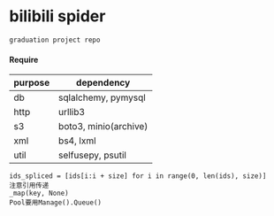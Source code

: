 bilibili spider
=
    graduation project repo

#### Require

purpose|dependency
---|------
db|sqlalchemy, pymysql
http|urllib3
s3|boto3, minio(archive)
xml|bs4, lxml
util|selfusepy, psutil

    ids_spliced = [ids[i:i + size] for i in range(0, len(ids), size)]
    注意引用传递
    _map(key, None)
    Pool要用Manage().Queue()